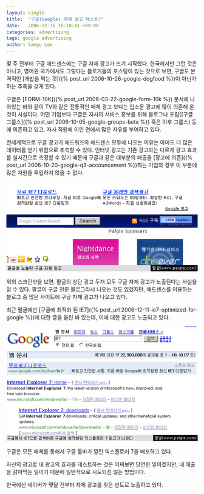```yaml
---
layout: single
title:  "구글(Google) 자체 광고 테스트?"
date:   2006-12-16 16:18:41 +09:00
categories: advertising
tags: google advertising
author: Samgu Lee
---
```

몇 주 전부터 구글 애드센스에는 구글 자체 광고가 뜨기 시작했다. 한국에서만 그런 것은 아니고, 영어권 국가에서도 그렇다는 블로거들의 포스팅이 있는 것으로 보면, 구글도 본격적인 [개밥을 먹는 것]({% post_url 2006-10-26-google-dogfood %})이 아닌가 하는 추측을 갖게 된다.

구글은 [FORM-10K]({% post_url 2006-03-22-google-form-10k %}) 문서에 나와있는 바와 같이 TV와 같은 전통적인 매체 광고 보다는 입소문 광고에 많이 의존해 온 것이 사실이다. 어떤 기업보다 구글은 자사의 서비스 홍보를 위해 블로그나 포럼([구글 그룹스]({% post_url 2006-10-05-google-groups-beta %}) 혹은 야후 그룹스) 등에 의존하고 있고, 자사 직원에 이런 면에서 많은 자유를 부여하고 있다.

전세계적으로 구글 광고가 애드워즈와 애드센스 모두에 나오는 이유는 아마도 더 많은 데이터를 얻기 위함으로 추측할 수 있다. 인터넷 광고는 기존 광고와는 다르게 광고 효과를 실시간으로 측정할 수 있기 때문에 구글과 같은 대부분의 매출을 [광고에 의존]({% post_url 2006-10-20-google-q3-accouncement %})하는 기업의 경우 이 부분에 많은 자원을 투입하지 않을 수 없다.

![팔글(www.palgle.com)에 노출된 구글 자체 광고](/assets/google-self-ad.jpg)

위의 스크린샷을 보면, 팔글의 상단 광고 두개 모두 구글 자체 광고가 노출된다는 사실을 알 수 있다. 팔글이 구글 전문 블로그라서 나오는 것도 있겠지만, 애드센스를 이용하는 블로그 중 많은 사이트에 구글 자체 광고가 나오고 있다.

최근 팔글에선 [구글에 최적화 된 IE7]({% post_url 2006-12-11-ie7-optimized-for-google %})에 대한 글을 올린 바 있는데, 이에 대한 광고도 노출되고 있다.

![구글에서 IE7로 검색할 때의 자체 광고 노출 화면](/assets/google-ie7-ad.jpg)

구글은 모든 매체를 통해서 구글 툴바가 깔린 익스플로러 7을 배포하고 있다.

자신의 광고로 내 광고의 효과를 테스트하는 것은 어찌보면 당연한 일이겠지만, 내 매출을 갉아먹는 일이기 때문에 일반적으로 시도되진 않는 방법이다.

한국에선 네이버가 몇달 전부터 자체 광고를 잦은 빈도로 노출하고 있다.
